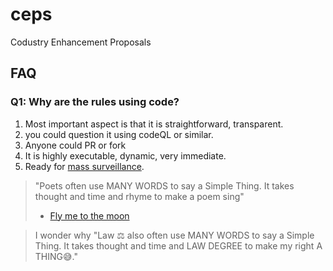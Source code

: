 # ceps
Codustry Enhancement Proposals

## FAQ 
### Q1: Why are the rules using code?
1. Most important aspect is that it is straightforward, transparent. 
2. you could question it using codeQL or similar.
3. Anyone could PR or fork
4. It is highly executable, dynamic, very immediate. 
5. Ready for [mass surveillance](https://en.wikipedia.org/wiki/Mass_surveillance).

> "Poets often use MANY WORDS to say a Simple Thing. It takes thought and time and rhyme to make a poem sing"
>
> - [Fly me to the moon](https://www.youtube.com/watch?v=xBSuxSQQkFE)

> I wonder why "Law ⚖ also often use MANY WORDS to say a Simple Thing. It takes thought and time and LAW DEGREE to make my right A THING😅."
